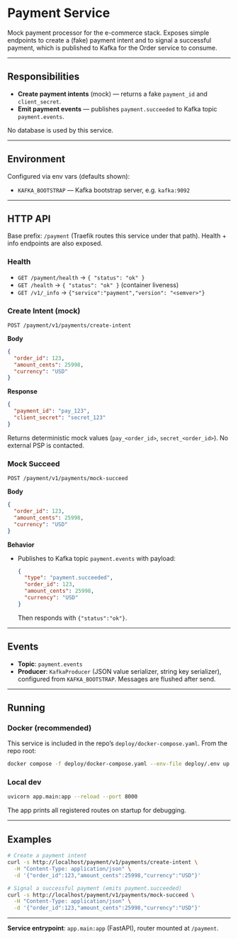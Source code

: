 # Payment Service

Mock payment processor for the e-commerce stack. Exposes simple endpoints to create a (fake) payment intent and to signal a successful payment, which is published to Kafka for the Order service to consume.&#x20;

---

## Responsibilities

* **Create payment intents** (mock) — returns a fake `payment_id` and `client_secret`.&#x20;
* **Emit payment events** — publishes `payment.succeeded` to Kafka topic `payment.events`.

No database is used by this service.

---

## Environment

Configured via env vars (defaults shown):&#x20;

* `KAFKA_BOOTSTRAP` — Kafka bootstrap server, e.g. `kafka:9092`

---

## HTTP API

Base prefix: `/payment` (Traefik routes this service under that path). Health + info endpoints are also exposed.&#x20;

### Health

* `GET /payment/health` → `{ "status": "ok" }`
* `GET /health` → `{ "status": "ok" }` (container liveness)
* `GET /v1/_info` → `{"service":"payment","version": "<semver>"}`&#x20;

### Create Intent (mock)

`POST /payment/v1/payments/create-intent`

**Body**

```json
{
  "order_id": 123,
  "amount_cents": 25998,
  "currency": "USD"
}
```

**Response**

```json
{
  "payment_id": "pay_123",
  "client_secret": "secret_123"
}
```

Returns deterministic mock values (`pay_<order_id>`, `secret_<order_id>`). No external PSP is contacted.&#x20;

### Mock Succeed

`POST /payment/v1/payments/mock-succeed`

**Body**

```json
{
  "order_id": 123,
  "amount_cents": 25998,
  "currency": "USD"
}
```

**Behavior**

* Publishes to Kafka topic `payment.events` with payload:

  ```json
  {
    "type": "payment.succeeded",
    "order_id": 123,
    "amount_cents": 25998,
    "currency": "USD"
  }
  ```

  Then responds with `{"status":"ok"}`.

---

## Events

* **Topic**: `payment.events`
* **Producer**: `KafkaProducer` (JSON value serializer, string key serializer), configured from `KAFKA_BOOTSTRAP`. Messages are flushed after send.&#x20;

---

## Running

### Docker (recommended)

This service is included in the repo’s `deploy/docker-compose.yaml`. From the repo root:

```bash
docker compose -f deploy/docker-compose.yaml --env-file deploy/.env up -d payment
```

### Local dev

```bash
uvicorn app.main:app --reload --port 8000
```

The app prints all registered routes on startup for debugging.&#x20;

---

## Examples

```bash
# Create a payment intent
curl -s http://localhost/payment/v1/payments/create-intent \
  -H "Content-Type: application/json" \
  -d '{"order_id":123,"amount_cents":25998,"currency":"USD"}'

# Signal a successful payment (emits payment.succeeded)
curl -s http://localhost/payment/v1/payments/mock-succeed \
  -H "Content-Type: application/json" \
  -d '{"order_id":123,"amount_cents":25998,"currency":"USD"}'
```

---

**Service entrypoint**: `app.main:app` (FastAPI), router mounted at `/payment`.&#x20;
